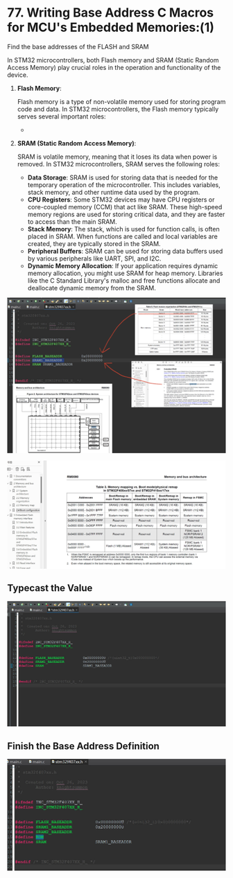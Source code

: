 # 77. Writing Base Address C Macros for MCU's Embedded Memories:(1)



Find the base addresses of the FLASH and SRAM 

In STM32 microcontrollers, both Flash memory and SRAM (Static Random Access Memory) play crucial roles in the operation and functionality of the device.

1. **Flash Memory**:

   Flash memory is a type of non-volatile memory used for storing program code and data. In STM32 microcontrollers, the Flash memory typically serves several important roles:

   - 

2. **SRAM (Static Random Access Memory)**:

   SRAM is volatile memory, meaning that it loses its data when power is removed. In STM32 microcontrollers, SRAM serves the following roles:

   - **Data Storage**: SRAM is used for storing data that is needed for the temporary operation of the microcontroller. This includes variables, stack memory, and other runtime data used by the program.
   - **CPU Registers**: Some STM32 devices may have CPU registers or core-coupled memory (CCM) that act like SRAM. These high-speed memory regions are used for storing critical data, and they are faster to access than the main SRAM.
   - **Stack Memory**: The stack, which is used for function calls, is often placed in SRAM. When functions are called and local variables are created, they are typically stored in the SRAM.
   - **Peripheral Buffers**: SRAM can be used for storing data buffers used by various peripherals like UART, SPI, and I2C.
   - **Dynamic Memory Allocation**: If your application requires dynamic memory allocation, you might use SRAM for heap memory. Libraries like the C Standard Library's malloc and free functions allocate and deallocate dynamic memory from the SRAM.

![01](https://github.com/knightsummon/Mastering-Microcontroller-and-Embedded-Driver-Development/blob/main/20.%20Updating%20MCU%20Specific%20Header%20Files%20with%20Bus%20Domain%20and%20Peripheral%20Details/77.%20Writing%20Base%20Address%20C%20Macros%20for%20MCU's%20Embedded%20Memories(1).assets/01.jpg)

![04](https://github.com/knightsummon/Mastering-Microcontroller-and-Embedded-Driver-Development/blob/main/20.%20Updating%20MCU%20Specific%20Header%20Files%20with%20Bus%20Domain%20and%20Peripheral%20Details/77.%20Writing%20Base%20Address%20C%20Macros%20for%20MCU's%20Embedded%20Memories(1).assets/04.jpg)

## Typecast the Value

![02](https://github.com/knightsummon/Mastering-Microcontroller-and-Embedded-Driver-Development/blob/main/20.%20Updating%20MCU%20Specific%20Header%20Files%20with%20Bus%20Domain%20and%20Peripheral%20Details/77.%20Writing%20Base%20Address%20C%20Macros%20for%20MCU's%20Embedded%20Memories(1).assets/02.jpg)

## Finish the Base Address Definition

![03](https://github.com/knightsummon/Mastering-Microcontroller-and-Embedded-Driver-Development/blob/main/20.%20Updating%20MCU%20Specific%20Header%20Files%20with%20Bus%20Domain%20and%20Peripheral%20Details/77.%20Writing%20Base%20Address%20C%20Macros%20for%20MCU's%20Embedded%20Memories(1).assets/03.jpg)
